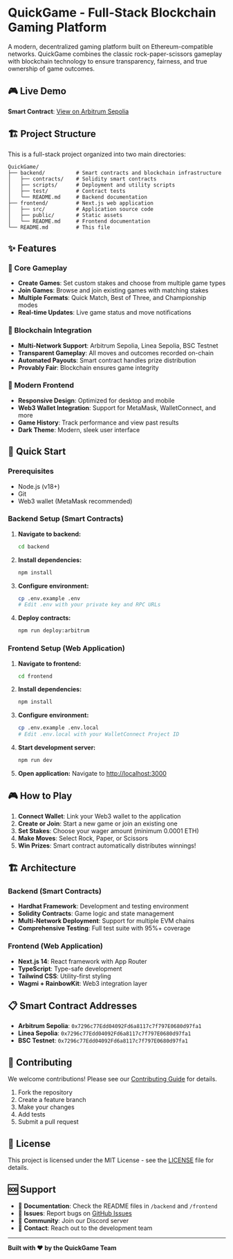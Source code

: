 
# QuickGame - Full-Stack Blockchain Gaming Platform

A modern, decentralized gaming platform built on Ethereum-compatible networks. QuickGame combines the classic rock-paper-scissors gameplay with blockchain technology to ensure transparency, fairness, and true ownership of game outcomes.

## 🎮 Live Demo

**Smart Contract**: [View on Arbitrum Sepolia](https://sepolia.arbiscan.io/address/0x7296c77Edd04092Fd6a8117c7f797E0680d97fa1)

## 🏗️ Project Structure

This is a full-stack project organized into two main directories:

```
QuickGame/
├── backend/          # Smart contracts and blockchain infrastructure
│   ├── contracts/    # Solidity smart contracts
│   ├── scripts/      # Deployment and utility scripts
│   ├── test/         # Contract tests
│   └── README.md     # Backend documentation
├── frontend/         # Next.js web application
│   ├── src/          # Application source code
│   ├── public/       # Static assets
│   └── README.md     # Frontend documentation
└── README.md         # This file
```

## ✨ Features

### 🎯 Core Gameplay
- **Create Games**: Set custom stakes and choose from multiple game types
- **Join Games**: Browse and join existing games with matching stakes
- **Multiple Formats**: Quick Match, Best of Three, and Championship modes
- **Real-time Updates**: Live game status and move notifications

### 🔗 Blockchain Integration
- **Multi-Network Support**: Arbitrum Sepolia, Linea Sepolia, BSC Testnet
- **Transparent Gameplay**: All moves and outcomes recorded on-chain
- **Automated Payouts**: Smart contract handles prize distribution
- **Provably Fair**: Blockchain ensures game integrity

### 🎨 Modern Frontend
- **Responsive Design**: Optimized for desktop and mobile
- **Web3 Wallet Integration**: Support for MetaMask, WalletConnect, and more
- **Game History**: Track performance and view past results
- **Dark Theme**: Modern, sleek user interface

## 🚀 Quick Start

### Prerequisites
- Node.js (v18+)
- Git
- Web3 wallet (MetaMask recommended)

### Backend Setup (Smart Contracts)

1. **Navigate to backend:**
   ```bash
   cd backend
   ```

2. **Install dependencies:**
   ```bash
   npm install
   ```

3. **Configure environment:**
   ```bash
   cp .env.example .env
   # Edit .env with your private key and RPC URLs
   ```

4. **Deploy contracts:**
   ```bash
   npm run deploy:arbitrum
   ```

### Frontend Setup (Web Application)

1. **Navigate to frontend:**
   ```bash
   cd frontend
   ```

2. **Install dependencies:**
   ```bash
   npm install
   ```

3. **Configure environment:**
   ```bash
   cp .env.example .env.local
   # Edit .env.local with your WalletConnect Project ID
   ```

4. **Start development server:**
   ```bash
   npm run dev
   ```

5. **Open application:**
   Navigate to [http://localhost:3000](http://localhost:3000)

## 🎮 How to Play

1. **Connect Wallet**: Link your Web3 wallet to the application
2. **Create or Join**: Start a new game or join an existing one
3. **Set Stakes**: Choose your wager amount (minimum 0.0001 ETH)
4. **Make Moves**: Select Rock, Paper, or Scissors
5. **Win Prizes**: Smart contract automatically distributes winnings!

## 🏗️ Architecture

### Backend (Smart Contracts)
- **Hardhat Framework**: Development and testing environment
- **Solidity Contracts**: Game logic and state management
- **Multi-Network Deployment**: Support for multiple EVM chains
- **Comprehensive Testing**: Full test suite with 95%+ coverage

### Frontend (Web Application)
- **Next.js 14**: React framework with App Router
- **TypeScript**: Type-safe development
- **Tailwind CSS**: Utility-first styling
- **Wagmi + RainbowKit**: Web3 integration layer

## 📋 Smart Contract Addresses

- **Arbitrum Sepolia**: `0x7296c77Edd04092Fd6a8117c7f797E0680d97fa1`
- **Linea Sepolia**: `0x7296c77Edd04092Fd6a8117c7f797E0680d97fa1`
- **BSC Testnet**: `0x7296c77Edd04092Fd6a8117c7f797E0680d97fa1`

## 🤝 Contributing

We welcome contributions! Please see our [Contributing Guide](CONTRIBUTING.md) for details.

1. Fork the repository
2. Create a feature branch
3. Make your changes
4. Add tests
5. Submit a pull request

## 📄 License

This project is licensed under the MIT License - see the [LICENSE](LICENSE) file for details.

## 🆘 Support

- 📖 **Documentation**: Check the README files in `/backend` and `/frontend`
- 🐛 **Issues**: Report bugs on [GitHub Issues](https://github.com/walterthesmart/QuickGame/issues)
- 💬 **Community**: Join our Discord server
- 📧 **Contact**: Reach out to the development team

---

**Built with ❤️ by the QuickGame Team**




